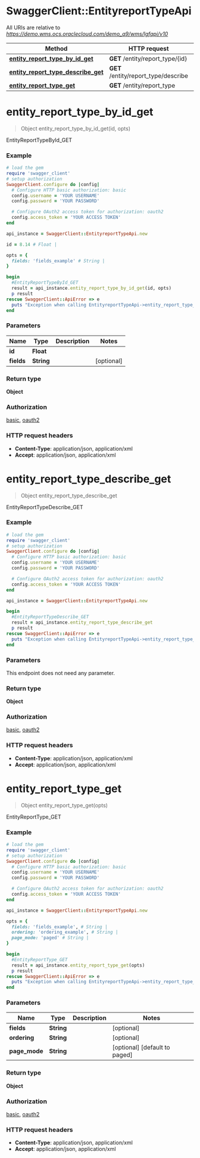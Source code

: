 # SwaggerClient::EntityreportTypeApi

All URIs are relative to *https://demo.wms.ocs.oraclecloud.com/demo_a9/wms/lgfapi/v10*

Method | HTTP request | Description
------------- | ------------- | -------------
[**entity_report_type_by_id_get**](EntityreportTypeApi.md#entity_report_type_by_id_get) | **GET** /entity/report_type/{id} | EntityReportTypeById_GET
[**entity_report_type_describe_get**](EntityreportTypeApi.md#entity_report_type_describe_get) | **GET** /entity/report_type/describe | EntityReportTypeDescribe_GET
[**entity_report_type_get**](EntityreportTypeApi.md#entity_report_type_get) | **GET** /entity/report_type | EntityReportType_GET


# **entity_report_type_by_id_get**
> Object entity_report_type_by_id_get(id, opts)

EntityReportTypeById_GET



### Example
```ruby
# load the gem
require 'swagger_client'
# setup authorization
SwaggerClient.configure do |config|
  # Configure HTTP basic authorization: basic
  config.username = 'YOUR USERNAME'
  config.password = 'YOUR PASSWORD'

  # Configure OAuth2 access token for authorization: oauth2
  config.access_token = 'YOUR ACCESS TOKEN'
end

api_instance = SwaggerClient::EntityreportTypeApi.new

id = 8.14 # Float | 

opts = { 
  fields: 'fields_example' # String | 
}

begin
  #EntityReportTypeById_GET
  result = api_instance.entity_report_type_by_id_get(id, opts)
  p result
rescue SwaggerClient::ApiError => e
  puts "Exception when calling EntityreportTypeApi->entity_report_type_by_id_get: #{e}"
end
```

### Parameters

Name | Type | Description  | Notes
------------- | ------------- | ------------- | -------------
 **id** | **Float**|  | 
 **fields** | **String**|  | [optional] 

### Return type

**Object**

### Authorization

[basic](../README.md#basic), [oauth2](../README.md#oauth2)

### HTTP request headers

 - **Content-Type**: application/json, application/xml
 - **Accept**: application/json, application/xml



# **entity_report_type_describe_get**
> Object entity_report_type_describe_get

EntityReportTypeDescribe_GET



### Example
```ruby
# load the gem
require 'swagger_client'
# setup authorization
SwaggerClient.configure do |config|
  # Configure HTTP basic authorization: basic
  config.username = 'YOUR USERNAME'
  config.password = 'YOUR PASSWORD'

  # Configure OAuth2 access token for authorization: oauth2
  config.access_token = 'YOUR ACCESS TOKEN'
end

api_instance = SwaggerClient::EntityreportTypeApi.new

begin
  #EntityReportTypeDescribe_GET
  result = api_instance.entity_report_type_describe_get
  p result
rescue SwaggerClient::ApiError => e
  puts "Exception when calling EntityreportTypeApi->entity_report_type_describe_get: #{e}"
end
```

### Parameters
This endpoint does not need any parameter.

### Return type

**Object**

### Authorization

[basic](../README.md#basic), [oauth2](../README.md#oauth2)

### HTTP request headers

 - **Content-Type**: application/json, application/xml
 - **Accept**: application/json, application/xml



# **entity_report_type_get**
> Object entity_report_type_get(opts)

EntityReportType_GET



### Example
```ruby
# load the gem
require 'swagger_client'
# setup authorization
SwaggerClient.configure do |config|
  # Configure HTTP basic authorization: basic
  config.username = 'YOUR USERNAME'
  config.password = 'YOUR PASSWORD'

  # Configure OAuth2 access token for authorization: oauth2
  config.access_token = 'YOUR ACCESS TOKEN'
end

api_instance = SwaggerClient::EntityreportTypeApi.new

opts = { 
  fields: 'fields_example', # String | 
  ordering: 'ordering_example', # String | 
  page_mode: 'paged' # String | 
}

begin
  #EntityReportType_GET
  result = api_instance.entity_report_type_get(opts)
  p result
rescue SwaggerClient::ApiError => e
  puts "Exception when calling EntityreportTypeApi->entity_report_type_get: #{e}"
end
```

### Parameters

Name | Type | Description  | Notes
------------- | ------------- | ------------- | -------------
 **fields** | **String**|  | [optional] 
 **ordering** | **String**|  | [optional] 
 **page_mode** | **String**|  | [optional] [default to paged]

### Return type

**Object**

### Authorization

[basic](../README.md#basic), [oauth2](../README.md#oauth2)

### HTTP request headers

 - **Content-Type**: application/json, application/xml
 - **Accept**: application/json, application/xml



